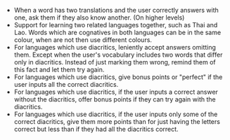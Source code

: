 - When a word has two translations and the user correctly answers with one, ask them if they also know another. (On higher levels)
- Support for learning two related languages together, such as Thai and Lao. Words which are cognatives in both languages can be in the same colour, when are not then use different colours.
- For languages which use diacritics, leniently accept answers omitting them. Except when the user's vocabulary includes two words that differ only in diacritics. Instead of just marking them wrong, remind them of this fact and let them try again.
- For languages which use diacritics, give bonus points or "perfect" if the user inputs all the correct diacritics.
- For languages which use diacritics, if the user inputs a correct answer without the diacritics, offer bonus points if they can try again with the diacritics.
- For languages which use diacritics, if the user inputs only some of the correct diacritics, give them more points than for just having the letters correct but less than if they had all the diacritics correct.